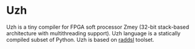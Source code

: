 # Uzh

Uzh is a tiny compiler for FPGA soft processor Zmey (32-bit stack-based architecture with multithreading support).
Uzh language is a statically compiled subset of Python.
Uzh is based on [raddsl](https://github.com/true-grue/raddsl) toolset.
